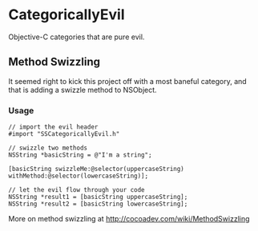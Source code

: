 CategoricallyEvil
=================

Objective-C categories that are pure evil.  

## Method Swizzling ##
It seemed right to kick this project off with a most baneful category, and that is adding a swizzle method to NSObject.

### Usage ###
```
// import the evil header
#import "SSCategoricallyEvil.h"

// swizzle two methods
NSString *basicString = @"I'm a string";
  
[basicString swizzleMe:@selector(uppercaseString) withMethod:@selector(lowercaseString)];
  
// let the evil flow through your code
NSString *result1 = [basicString uppercaseString];
NSString *result2 = [basicString lowercaseString];

```
More on method swizzling at <http://cocoadev.com/wiki/MethodSwizzling>
